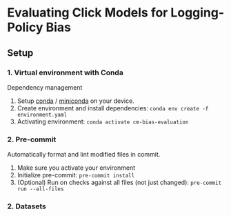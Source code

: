 # Evaluating Click Models for Logging-Policy Bias
## Setup
### 1. Virtual environment with Conda
Dependency management

1. Setup [conda](https://www.anaconda.com/) / [miniconda](https://docs.conda.io/en/latest/miniconda.html) on your device.
2. Create environment and install dependencies: `conda env create -f environment.yaml`
3. Activating environment: `conda activate cm-bias-evaluation`

### 2. Pre-commit
Automatically format and lint modified files in commit.

1. Make sure you activate your environment
2. Initialize pre-commit: `pre-commit install`
3. (Optional) Run on checks against all files (not just changed): `pre-commit run --all-files`

### 2. Datasets
